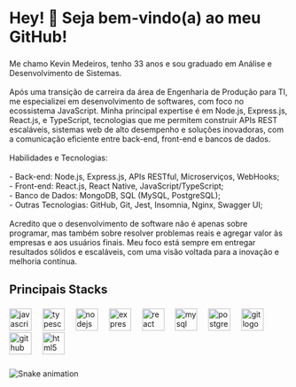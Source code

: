 <h1 align="left">Hey! 👋 Seja bem-vindo(a) ao meu GitHub!</h1>

###

<p align="left">Me chamo Kevin Medeiros, tenho 33 anos e sou graduado em Análise e Desenvolvimento de Sistemas. <br><br>Após uma transição de carreira da área de Engenharia de Produção para TI, me especializei em desenvolvimento de softwares, com foco no ecossistema JavaScript. Minha principal expertise é em Node.js, Express.js, React.js, e TypeScript, tecnologias que me permitem construir APIs REST escaláveis, sistemas web de alto desempenho e soluções inovadoras, com a comunicação eficiente entre back-end, front-end e bancos de dados.<br><br>Habilidades e Tecnologias:<br><br>- Back-end: Node.js, Express.js, APIs RESTful, Microserviços, WebHooks;<br>- Front-end: React.js, React Native, JavaScript/TypeScript;<br>- Banco de Dados: MongoDB, SQL (MySQL, PostgreSQL);<br>- Outras Tecnologias: GitHub, Git, Jest, Insomnia, Nginx, Swagger UI;<br><br>Acredito que o desenvolvimento de software não é apenas sobre programar, mas também sobre resolver problemas reais e agregar valor às empresas e aos usuários finais. Meu foco está sempre em entregar resultados sólidos e escaláveis, com uma visão voltada para a inovação e melhoria contínua.</p>

###

<h2 align="left">Principais Stacks</h2>

###

<div align="left">
  <img src="https://cdn.jsdelivr.net/gh/devicons/devicon/icons/javascript/javascript-original.svg" height="40" alt="javascript logo"  />
  <img width="12" />
  <img src="https://cdn.jsdelivr.net/gh/devicons/devicon/icons/typescript/typescript-original.svg" height="40" alt="typescript logo"  />
  <img width="12" />
  <img src="https://cdn.jsdelivr.net/gh/devicons/devicon/icons/nodejs/nodejs-original.svg" height="40" alt="nodejs logo"  />
  <img width="12" />
  <img src="https://cdn.jsdelivr.net/gh/devicons/devicon/icons/express/express-original.svg" height="40" alt="express logo"  />
  <img width="12" />
  <img src="https://cdn.jsdelivr.net/gh/devicons/devicon/icons/react/react-original.svg" height="40" alt="react logo"  />
  <img width="12" />
  <img src="https://cdn.jsdelivr.net/gh/devicons/devicon/icons/mysql/mysql-original.svg" height="40" alt="mysql logo"  />
  <img width="12" />
  <img src="https://cdn.jsdelivr.net/gh/devicons/devicon/icons/postgresql/postgresql-original.svg" height="40" alt="postgresql logo"  />
  <img width="12" />
  <img src="https://cdn.jsdelivr.net/gh/devicons/devicon/icons/git/git-original.svg" height="40" alt="git logo"  />
  <img width="12" />
  <img src="https://cdn.jsdelivr.net/gh/devicons/devicon/icons/github/github-original.svg" height="40" alt="github logo"  />
  <img width="12" />
  <img src="https://cdn.jsdelivr.net/gh/devicons/devicon/icons/html5/html5-original.svg" height="40" alt="html5 logo"  />
</div>

###

![Snake animation](https://github.com/seu-usuário-aqui/seu-usuário-aqui/blob/output/github-contribution-grid-snake.svg)

